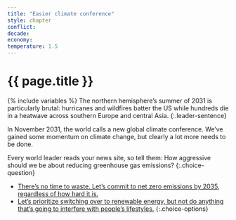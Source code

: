 ```yaml
---
title: "Easier climate conference"
style: chapter
conflict: 
decade: 
economy: 
temperature: 1.5
---
```


<h1>{{ page.title }}</h1>

{% include variables %}
The northern hemisphere’s summer of 2031 is particularly brutal: hurricanes and wildfires batter the US while hundreds die in a heatwave across southern Europe and central Asia.
{:.leader-sentence}

In November 2031, the world calls a new global climate conference. We’ve gained some momentum on climate change, but clearly a lot more needs to be done.

Every world leader reads your news site, so tell them: How aggressive should we be about reducing greenhouse gas emissions?
{:.choice-question}

- [There’s no time to waste. Let’s commit to net zero emissions by 2035, regardless of how hard it is.](chapter_pay-for-transition.html)
- [Let’s prioritize switching over to renewable energy, but not do anything that’s going to interfere with people’s lifestyles.](chapter_city-led-decarbonization.html)
{:.choice-options}
